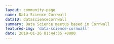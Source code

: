```yaml
---
layout: community-page
name: Data Science Cornwall
dataID: datasciencecornwall
summary: Data Science meetup based in Cornwall
featured-img: 'data-science-cornwall'
date: 2019-01-26 01:44:35 +0000
---
```

